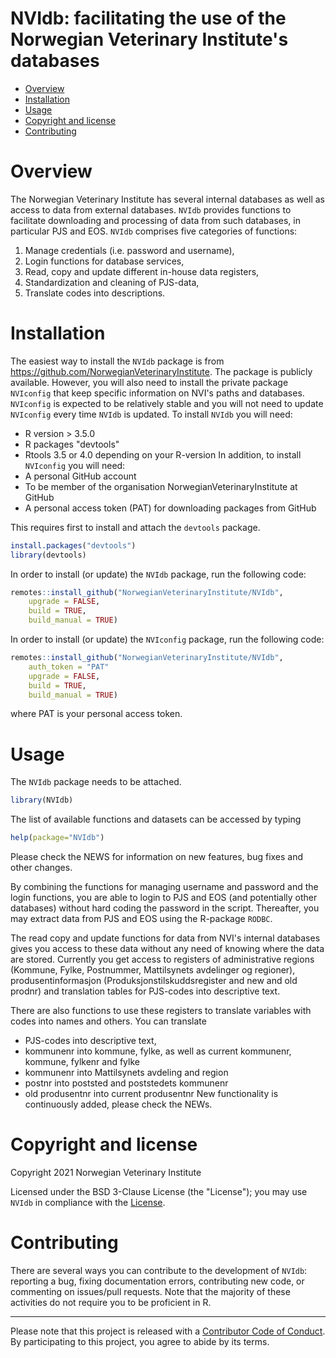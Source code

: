 NVIdb: facilitating the use of the Norwegian Veterinary Institute's databases
================

  - [Overview](#overview)
  - [Installation](#installation)
  - [Usage](#usage)
  - [Copyright and license](#copyright-and-license)
  - [Contributing](#contributing)

# Overview
The Norwegian Veterinary Institute has several internal databases as well as access to data from external databases. `NVIdb` provides functions to facilitate downloading and processing of data from such databases, in particular PJS and EOS. 
`NVIdb` comprises five categories of functions: 
1. Manage credentials (i.e. password and username), 
2. Login functions for database services, 
3. Read, copy and update different in-house data registers,
4. Standardization and cleaning of PJS-data,
5. Translate codes into descriptions.

# Installation

The easiest way to install the `NVIdb` package is from https://github.com/NorwegianVeterinaryInstitute. 
The package is publicly available. However, you will also need to install the private package `NVIconfig` 
that keep specific information on NVI's paths and databases. `NVIconfig` is expected to be relatively 
stable and you will not need to update `NVIconfig` every time `NVIdb` is updated. To install `NVIdb`
you will need:
  - R version > 3.5.0
  - R packages "devtools"
  - Rtools 3.5 or 4.0 depending on your R-version
In addition, to install `NVIconfig` you will need:
  - A personal GitHub account
  - To be member of the organisation NorwegianVeterinaryInstitute at GitHub
  - A personal access token (PAT) for downloading packages from GitHub
  
This requires first to install and attach the `devtools` package.  

``` r
install.packages("devtools")
library(devtools)
```

In order to install (or update) the `NVIdb` package, run the following code:

``` r
remotes::install_github("NorwegianVeterinaryInstitute/NVIdb", 
	upgrade = FALSE, 
	build = TRUE,
	build_manual = TRUE)
```

In order to install (or update) the `NVIconfig` package, run the following code:

``` r
remotes::install_github("NorwegianVeterinaryInstitute/NVIdb", 
	auth_token = "PAT"
	upgrade = FALSE, 
	build = TRUE,
	build_manual = TRUE)
```

where PAT is your personal access token.

# Usage

The `NVIdb` package needs to be attached.

``` r
library(NVIdb)
```

The list of available functions and datasets can be accessed by typing

``` r
help(package="NVIdb")
```

Please check the NEWS for information on new features, bug fixes and other changes.

By combining the functions for managing username and password and the login functions, you are able to login to PJS and EOS (and potentially other databases) without hard coding the password in the script. Thereafter, you may extract data from PJS and EOS using the R-package `RODBC`.

The read copy and update functions for data from NVI's internal databases gives you access to these data without any need of knowing where the data are stored. Currently you get access to registers of administrative regions (Kommune, Fylke, Postnummer, Mattilsynets avdelinger og regioner), produsentinformasjon (Produksjonstilskuddsregister and new and old prodnr) and translation tables for PJS-codes into descriptive text.

There are also functions to use these registers to translate variables with codes into names and others. You can translate
  - PJS-codes into descriptive text, 
  - kommunenr into kommune, fylke, as well as current kommunenr, kommune, fylkenr and fylke
  - kommunenr into Mattilsynets avdeling and region
  - postnr into poststed and poststedets kommunenr
  - old produsentnr into current produsentnr
New functionality is continuously added, please check the NEWs.

# Copyright and license
Copyright 2021 Norwegian Veterinary Institute

Licensed under the BSD 3-Clause License (the "License"); 
you may use `NVIdb` in compliance with the [License](https://github.com/NorwegianVeterinaryInstitute/NVIdb/LICENSE).

# Contributing

There are several ways you can contribute to the development of `NVIdb`: reporting a bug, fixing documentation errors, contributing new code, or commenting on issues/pull requests. Note that the majority of these activities do not require you to be proficient in R. 


-----

Please note that this project is released with a [Contributor Code of  Conduct](https://contributor-covenant.org/version/2/0/CODE_OF_CONDUCT.html). 
By participating to this project, you agree to abide by its terms.
